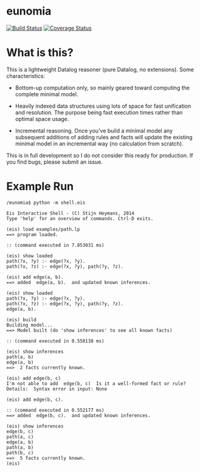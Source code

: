 eunomia
=========

[![Build Status](https://travis-ci.org/sheymans/eunomia.svg)](https://travis-ci.org/sheymans/eunomia)
[![Coverage Status](https://coveralls.io/repos/sheymans/eunomia/badge.png)](https://coveralls.io/r/sheymans/eunomia)

# What is this?

This is a lightweight Datalog reasoner (pure Datalog, no extensions). Some characteristics:

- Bottom-up computation only, so mainly geared toward computing the complete
  minimal model.

- Heavily indexed data structures using lots of space for fast unification and
  resolution. The purpose being fast execution times rather than optimal space usage.

- Incremental reasoning. Once you've build a minimal model any subsequent
  additions of adding rules and facts will update the existing minimal model
  in an incremental way (no calculation from scratch).

This is in full development so I do not consider this ready for production. If
you find bugs, please submit an issue.

# Example Run

```
/eunomia$ python -m shell.eis

Eis Interactive Shell - (C) Stijn Heymans, 2014
Type 'help' for an overview of commands. Ctrl-D exits.

(eis) load examples/path.lp
==> program loaded.

:: (command executed in 7.853031 ms)

(eis) show loaded
path(?x, ?y) :- edge(?x, ?y).
path(?x, ?z) :- edge(?x, ?y), path(?y, ?z).

(eis) add edge(a, b).
==> added  edge(a, b).  and updated known inferences.

(eis) show loaded
path(?x, ?y) :- edge(?x, ?y).
path(?x, ?z) :- edge(?x, ?y), path(?y, ?z).
edge(a, b).

(eis) build
Building model...
==> Model built (do 'show inferences' to see all known facts)

:: (command executed in 0.558138 ms)

(eis) show inferences
path(a, b)
edge(a, b)
==>  2 facts currently known.

(eis) add edge(b, c)
I'm not able to add  edge(b, c)  Is it a well-formed fact or rule?
Details:  Syntax error in input: None

(eis) add edge(b, c).

:: (command executed in 0.552177 ms)
==> added  edge(b, c).  and updated known inferences.

(eis) show inferences
edge(b, c)
path(a, c)
edge(a, b)
path(a, b)
path(b, c)
==>  5 facts currently known.
(eis) 
```


